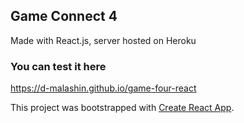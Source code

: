 
## Game Connect 4

Made with React.js, server hosted on Heroku

### You can test it here

https://d-malashin.github.io/game-four-react

This project was bootstrapped with [Create React App](https://github.com/facebook/create-react-app).
